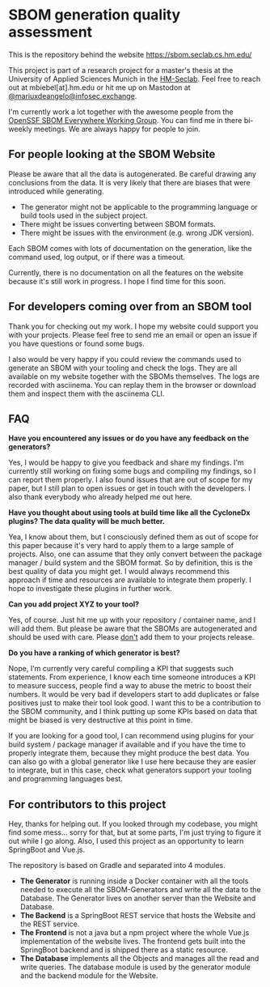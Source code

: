 # SBOM generation quality assessment

This is the repository behind the website https://sbom.seclab.cs.hm.edu/

This project is part of a research project for a master's thesis at the University of Applied Sciences Munich in the [HM-Seclab](https://seclab.cs.hm.edu/). Feel free to reach out at mbiebel[at].hm.edu or hit me up on Mastodon at [@mariuxdeangelo@infosec.exchange](https://infosec.exchange/@mariuxdeangelo).

I'm currently work a lot together with the awesome people from the [OpenSSF SBOM Everywhere Working Group](https://github.com/ossf/sbom-everywhere). You can find me in there bi-weekly meetings. We are always happy for people to join.

## For people looking at the SBOM Website

Please be aware that all the data is autogenerated. Be careful drawing any conclusions from the data. It is very likely that there are biases that were introduced while generating.

- The generator might not be applicable to the programming language or build tools used in the subject project.
- There might be issues converting between SBOM formats.
- There might be issues with the environment (e.g. wrong JDK version).

Each SBOM comes with lots of documentation on the generation, like the command used, log output, or if there was a timeout.

Currently, there is no documentation on all the features on the website because it's still work in progress. I hope I find time for this soon.

## For developers coming over from an SBOM tool

Thank you for checking out my work. I hope my website could support you with your projects. Please feel free to send me an email or open an issue if you have questions or found some bugs.

I also would be very happy if you could review the commands used to generate an SBOM with your tooling and check the logs. They are all available on my website together with the SBOMs themselves. The logs are recorded with asciinema. You can replay them in the browser or download them and inspect them with the asciinema CLI.

## FAQ

**Have you encountered any issues or do you have any feedback on the generators?**

Yes, I would be happy to give you feedback and share my findings. I'm currently still working on fixing some bugs and compiling my findings, so I can report them properly. I also found issues that are out of scope for my paper, but I still plan to open issues or get in touch with the developers. I also thank everybody who already helped me out here.

**Have you thought about using tools at build time like all the CycloneDx plugins? The data quality will be much better.**

Yea, I know about them, but I consciously defined them as out of scope for this paper because it's very hard to apply them to a large sample of projects. Also, one can assume that they only convert between the package manager / build system and the SBOM format. So by definition, this is the best quality of data you might get. I would always recommend this approach if time and resources are available to integrate them properly. I hope to investigate these plugins in further work.

**Can you add project XYZ to your tool?**

Yes, of course. Just hit me up with your repository / container name, and I will add them. But please be aware that the SBOMs are autogenerated and should be used with care. Please <ins>don't</ins> add them to your projects release.

**Do you have a ranking of which generator is best?**

Nope, I'm currently very careful compiling a KPI that suggests such statements. From experience, I know each time someone introduces a KPI to measure success, people find a way to abuse the metric to boost their numbers. It would be very bad if developers start to add duplicates or false positives just to make their tool look good. I want this to be a contribution to the SBOM community, and I think putting up some KPIs based on data that might be biased is very destructive at this point in time.

If you are looking for a good tool, I can recommend using plugins for your build system / package manager if available and if you have the time to properly integrate them, because they might produce the best data. You can also go with a global generator like I use here because they are easier to integrate, but in this case, check what generators support your tooling and programming languages best.

## For contributors to this project

Hey, thanks for helping out. If you looked through my codebase, you might find some mess... sorry for that, but at some parts, I'm just trying to figure it out while I go along. Also, I used this project as an opportunity to learn SpringBoot and Vue.js.

The repository is based on Gradle and separated into 4 modules.

- **The Generator** is running inside a Docker container with all the tools needed to execute all the SBOM-Generators and write all the data to the Database. The Generator lives on another server than the Website and Database.
- **The Backend** is a SpringBoot REST service that hosts the Website and the REST service.
- **The Frontend** is not a java but a npm project where the whole Vue.js implementation of the website lives. The frontend gets built into the SpringBoot backend and is shipped there as a static resource.
- **The Database** implements all the Objects and manages all the read and write queries. The database module is used by the generator module and the backend module for the Website.